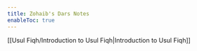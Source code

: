 ```yaml
---
title: Zohaib's Dars Notes
enableToc: true
---
```


[[Usul Fiqh/Introduction to Usul Fiqh|Introduction to Usul Fiqh]]
